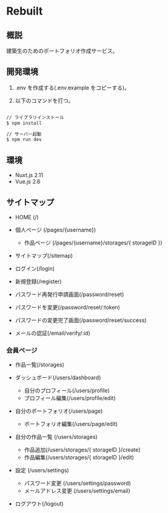 # Rebuilt

## 概説

建築生のためのポートフォリオ作成サービス。

## 開発環境

1. .env を作成する(.env.example をコピーする)。

2. 以下のコマンドを打つ。

```bash

// ライブラリインストール
$ npm install

// サーバー起動
$ npm run dev
```

## 環境

- Nuxt.js 2.11
- Vue.js 2.6

## サイトマップ

- HOME (/)

- 個人ページ (/pages/{username})

  - 作品ページ (/pages/{username}/storages/{ storageID })

- サイトマップ(/sitemap)

- ログイン(/login)

- 新規登録(/register)

- パスワード再発行申請画面(/password/reset)

- パスワードを変更(/password/reset/:token)

- パスワードの変更完了画面(/password/reset/success)

- メールの認証(/email/verify/:id)

### 会員ページ

- 作品一覧(/storages)

- ダッシュボード(/users/dashboard)

  - 自分のプロフィール(/users/profile)
  - プロフィール編集(/users/profile/edit)

- 自分のポートフォリオ(/users/page)
  - ポートフォリオ編集(/users/page/edit)

- 自分の作品一覧 (/users/storages)
  - 作品追加(/users/storages/{ storageID }/create)
  - 作品編集(/users/storages/{ storageID }/edit)

- 設定 (/users/settings)
  - パスワード変更 (/users/settings/password)
  - メールアドレス変更 (/users/settings/email)

- ログアウト(/logout)
